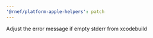 ```yaml
---
'@rnef/platform-apple-helpers': patch
---
```


Adjust the error message if empty stderr from xcodebuild
